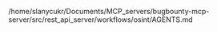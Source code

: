 /home/slanycukr/Documents/MCP_servers/bugbounty-mcp-server/src/rest_api_server/workflows/osint/AGENTS.md